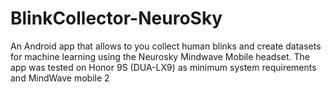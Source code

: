 # BlinkCollector-NeuroSky
An Android app that allows to you collect human blinks and create datasets for machine learning using the Neurosky Mindwave Mobile headset.
The app was tested on Honor 9S (DUA-LX9) as minimum system requirements and MindWave mobile 2
